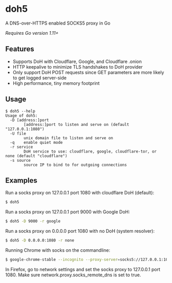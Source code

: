 # doh5
A DNS-over-HTTPS enabled SOCKS5 proxy in Go

*Requires Go version 1.11+*

## Features

- Supports DoH with Cloudflare, Google, and Cloudflare .onion 
- HTTP keepalive to minimize TLS handshakes to DoH provider
- Only support DoH POST requests since GET parameters are more likely to get logged server-side
- High performance, tiny memory footprint

## Usage
```console
$ doh5 --help
Usage of doh5:
  -D [address:]port
    	[address:]port to listen and serve on (default "127.0.0.1:1080")
  -U file
    	unix domain file to listen and serve on
  -q	enable quiet mode
  -r service
    	DoH service to use: cloudflare, google, cloudflare-tor, or none (default "cloudflare")
  -s source
    	source IP to bind to for outgoing connections
```

## Examples

Run a socks proxy on 127.0.0.1 port 1080 with cloudflare DoH (default):<br>
```bash
$ doh5
```
Run a socks proxy on 127.0.0.1 port 9000 with Google DoH:<br>
```bash
$ doh5 -D 9000 -r google
```
Run a socks proxy on 0.0.0.0 port 1080 with no DoH (system resolver):<br>
```bash
$ doh5 -D 0.0.0.0:1080 -r none
```
Running Chrome with socks on the commandline:<br>
```bash
$ google-chrome-stable --incognito --proxy-server=socks5://127.0.0.1:1080
```

In Firefox, go to network settings and set the socks proxy to 127.0.0.1 port 1080.  Make sure network.proxy.socks_remote_dns is set to true.
